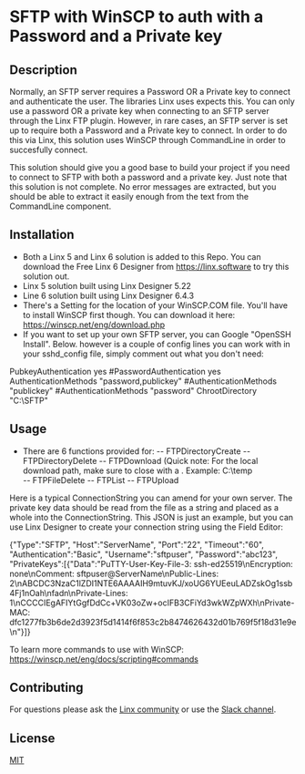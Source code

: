 # SFTP with WinSCP to auth with a Password and a Private key

## Description

Normally, an SFTP server requires a Password OR a Private key to connect and authenticate the user. The libraries Linx uses expects this. You can only use a password OR a private key when connecting to an SFTP server through the Linx FTP plugin. However, in rare cases, an SFTP server is set up to require both a Password and a Private key to connect. In order to do this via Linx, this solution uses WinSCP through CommandLine in order to succesfully connect.

This solution should give you a good base to build your project if you need to connect to SFTP with both a password and a private key. Just note that this solution is not complete. No error messages are extracted, but you should be able to extract it easily enough from the text from the CommandLine component.

## Installation

- Both a Linx 5 and Linx 6 solution is added to this Repo. You can download the Free Linx 6 Designer from https://linx.software to try this solution out.
- Linx 5 solution built using Linx Designer 5.22
- Line 6 solution built using Linx Designer 6.4.3
- There's a Setting for the location of your WinSCP.COM file. You'll have to install WinSCP first though. You can download it here: https://winscp.net/eng/download.php
- If you want to set up your own SFTP server, you can Google "OpenSSH Install". Below. however is a couple of config lines you can work with in your sshd_config file, simply comment out what you don't need:

PubkeyAuthentication yes
#PasswordAuthentication yes
AuthenticationMethods "password,publickey"
#AuthenticationMethods "publickey"
#AuthenticationMethods "password"
ChrootDirectory "C:\SFTP"


## Usage

- There are 6 functions provided for:
-- FTPDirectoryCreate
-- FTPDirectoryDelete
-- FTPDownload (Quick note: For the local download path, make sure to close with a \. Example: C:\temp\
-- FTPFileDelete
-- FTPList
-- FTPUpload

Here is a typical ConnectionString you can amend for your own server. The private key data should be read from the file as a string and placed as a whole into the ConnectionString. This JSON is just an example, but you can use Linx Designer to create your connection string using the Field Editor:

{"Type":"SFTP", "Host":"ServerName", "Port":"22", "Timeout":"60", "Authentication":"Basic", "Username":"sftpuser", "Password":"abc123", "PrivateKeys":[{"Data":"PuTTY-User-Key-File-3: ssh-ed25519\nEncryption: none\nComment: sftpuser@ServerName\nPublic-Lines: 2\nABCDC3NzaC1lZDI1NTE6AAAAIH9mtuvKJ/xoUG6YUEeuLADZskOg1ssb4Fj1nOah\nfadn\nPrivate-Lines: 1\nCCCCIEgAFIYtGgfDdCc+VK03oZw+ocIFB3CFiYd3wkWZpWXh\nPrivate-MAC: dfc1277fb3b6de2d3923f5d1414f6f853c2b8474626432d01b769f5f18d31e9e\n"}]}

To learn more commands to use with WinSCP: https://winscp.net/eng/docs/scripting#commands

## Contributing

For questions please ask the [Linx community](https://linx/software/community) or use the [Slack channel](https://linxsoftware.slack.com/archives/C01FLBC1XNX). 

## License

[MIT](https://github.com/linx-software/template-repo/blob/main/LICENSE.txt)

